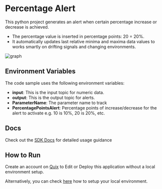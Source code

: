 # Percentage Alert

This python project generates an alert when certain percentage increase or decrease is achieved. 
- The percentage value is inserted in percentage points: 20 = 20%.
- It automatically updates last relative minima and maxima data values to works smartly on drifting signals and changing environments.

![graph](PercentageAlert.png?raw=true)

## Environment Variables

The code sample uses the following environment variables:

- **input**: This is the input topic for numeric data.
- **output**: This is the output topic for alerts.
- **ParameterName**: The parameter name to track
- **PercentagePointsAlert**: Percentage points of increase/decrease for the alert to activate e.g. 10 is 10%, 20 is 20%, etc.

## Docs

Check out the [SDK Docs](https://quix.ai/docs/sdk/introduction.html) for detailed usage guidance

## How to Run
Create an account on [Quix](https://portal.platform.quix.ai/self-sign-up?xlink=github) to Edit or Deploy this application without a local environment setup.

Alternatively, you can check [here](/python/local-development) how to setup your local environment.


